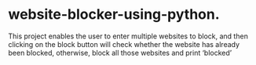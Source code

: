 # website-blocker-using-python.
This project enables the user to enter multiple websites to block, and then clicking on the block button will check whether the website has already been blocked, otherwise, block all those websites and print ‘blocked’
